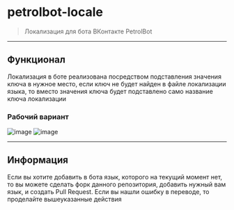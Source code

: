 # petrolbot-locale

> Локализация для бота ВКонтакте PetrolBot

---

## Функционал

Локализация в боте реализована посредством подставления значения ключа в нужное место, если ключ не будет найден в файле локализации языка, то вместо значения ключа будет подставлено само название ключа локализации

### Рабочий вариант

![image](https://user-images.githubusercontent.com/102430482/230927474-2921d863-340a-4c51-b37b-e56f3b709f98.png)
![image](https://user-images.githubusercontent.com/102430482/230928038-0830ad5d-711a-4d8e-b950-3a56ced258da.png)

---

## Информация

Если вы хотите добавить в бота язык, которого на текущий момент нет, то вы можете сделать форк данного репозитория, добавить нужный вам язык, и создать Pull Request. Если вы нашли ошибку в переводе, то проделайте вышеуказанные действия
